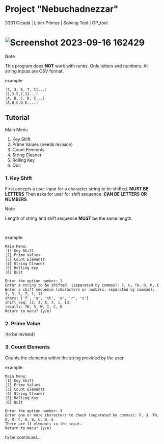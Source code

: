 # Project "Nebuchadnezzar"
3301 Cicada | Liber Primus | Solving Tool | GP_tool


# ![Screenshot 2023-09-16 162429](https://github.com/Wra1th/Nebuchadnezzar/assets/12640013/67c733b7-162e-486a-a331-1c3d169ffbde)

> [!NOTE]
> This program does **NOT** work with runes. Only letters and numbers. All string inputs are CSV format.

example:
```
(2, 3, 5, 7, 11...)
(2,3,5,7,11...)
(A, B, C, D, E...)
(A,B,C,D,E,...)
```
## Tutorial
Main Menu
1. Key Shift
2. Prime Values (needs revision)
3. Count Elements
4. String Cleaner
5. Rolling Key
6. Quit

### 1. Key Shift
First accepts a user input for a character string to be shifted. **MUST BE LETTERS** Then asks for user for shift sequence. **CAN BE LETTERS OR NUMBERS**. 

> [!Note]
> Length of string and shift sequence **MUST** be the same length.

<br>

example:<br>
```
Main Menu:
[1] Key Shift
[2] Prime Values
[3] Count Elements
[4] String Cleaner
[5] Rolling Key
[6] Quit

Enter the option number: 1
Enter a string to be shifted. (separated by commas): F, U, TH, O, R, C
Enter a shift sequence (characters or numbers, separated by commas): 2, 3, 5, 7, 1, 13
chars: ['f', 'u', 'th', 'o', 'r', 'c']
shift_seq: [2, 3, 5, 7, 1, 13]
results: TH, R, W, I, C, E
Return to menu? (y/n)

```
### 2. Prime Value
{to be revised}

### 3. Count Elements
Counts the elements  within the string provided by the user.

example:<br>
```
Main Menu:
[1] Key Shift
[2] Prime Values
[3] Count Elements
[4] String Cleaner
[5] Rolling Key
[6] Quit

Enter the option number: 3
Enter one or more characters to check (separated by commas): F, U, TH, O, R, C, A, B, C, D, E
There are 11 elements in the input.
Return to menu? (y/n)
```

to be continued...
